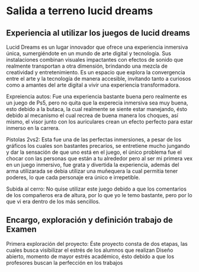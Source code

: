 # Salida a terreno lucid dreams 
## Experiencia al utilizar los juegos de lucid dreams
Lucid Dreams es un lugar innovador que ofrece una experiencia inmersiva única, sumergiéndote en un mundo de arte digital y tecnología. Sus instalaciones combinan visuales impactantes con efectos de sonido que realmente transportan a otra dimensión, brindando una mezcla de creatividad y entretenimiento. Es un espacio que explora la convergencia entre el arte y la tecnología de manera accesible, invitando tanto a curiosos como a amantes del arte digital a vivir una experiencia transformadora.

Expreiencia autos: Fue una experiencia bastante buena pero realmente es un juego de Ps5, pero no quita que la experecia inmersiva sea muy buena, esto debido a la butaca, la cual realmente se siente estar manejando, ésto debido al mecanismo el cual recrea de buena manera los choques, así mismo, el visor junto con los auriculares crean un efecto perfecto para estar inmerso en la carrera.

Pistolas 2vs2: Esta fue una de las perfectas inmersiones, a pesar de los gráficos los cuales son bastantes precarios, se entretiene mucho jungando y dar la sensación de que uno está en el juego, el único problema fue el chocar con las personas que están a tu alrededor pero al ser mi primera vex en un juego inmersivo, fue grata y divertida la experiencia, además del arma utilizarada se debia utilizar una muñequera la cual permitia tener poderes, lo que cada personaje era único e irrepetible.

Subida al cerro: No quise utilizar este juego debido a que los comentarios de los compañeros era de altura, por lo que yo le temo bastante, pero por lo que vi era dentro de los más sencillos.

## Encargo, exploración y definición trabajo de Examen
Primera exploración del proyecto: 
Éste proyecto consta de dos etapas, las cuales busca visibilizar el estrés de los alumnos que realizan Diseño abierto, momento de mayor estrés académico, ésto debido a que los profesores  buscan la perfección en los trabajos 

